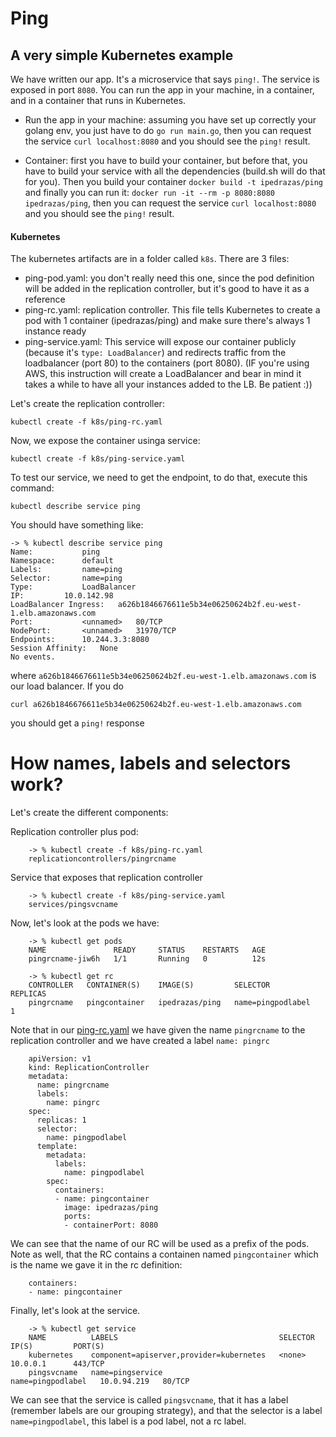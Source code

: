 # Ping
## A very simple Kubernetes example



We have written our app. It's a microservice that says `ping!`. The service is exposed in port `8080`. You can run the app in your machine, in a container, and in a container that runs in Kubernetes.

* Run the app in your machine: assuming you have set up correctly your golang env, you just have to do `go run main.go`, then you can request the service `curl localhost:8080` and you should see the `ping!` result.

* Container: first you have to build your container, but before that, you have to build your service with all the dependencies (build.sh will do that for you). Then you build your container `docker build -t ipedrazas/ping` and finally you can run it: `docker run -it --rm -p 8080:8080 ipedrazas/ping`, then you can request the service `curl localhost:8080` and you should see the `ping!` result.


#### Kubernetes

The kubernetes artifacts are in a folder called `k8s`. There are 3 files:

* ping-pod.yaml: you don't really need this one, since the pod definition will be added in the replication controller, but it's good to have it as a reference
* ping-rc.yaml: replication controller. This file tells Kubernetes to create a pod with 1 container (ipedrazas/ping) and make sure there's always 1 instance ready
* ping-service.yaml: This service will expose our container publicly (because it's `type: LoadBalancer`) and redirects traffic from the loadbalancer (port 80) to the containers (port 8080). (IF you're using AWS, this instruction will create a LoadBalancer and bear in mind it takes a while to have all your instances added to the LB. Be patient :))

Let's create the replication controller:

    kubectl create -f k8s/ping-rc.yaml

Now, we expose the container usinga  service:

    kubectl create -f k8s/ping-service.yaml

To test our service, we need to get the endpoint, to do that, execute this command:

    kubectl describe service ping

You should have something like:

```
-> % kubectl describe service ping
Name:           ping
Namespace:      default
Labels:         name=ping
Selector:       name=ping
Type:           LoadBalancer
IP:         10.0.142.98
LoadBalancer Ingress:   a626b1846676611e5b34e06250624b2f.eu-west-1.elb.amazonaws.com
Port:           <unnamed>   80/TCP
NodePort:       <unnamed>   31970/TCP
Endpoints:      10.244.3.3:8080
Session Affinity:   None
No events.
```

where `a626b1846676611e5b34e06250624b2f.eu-west-1.elb.amazonaws.com` is our load balancer. If you do

    curl a626b1846676611e5b34e06250624b2f.eu-west-1.elb.amazonaws.com

you should get a `ping!` response


# How names, labels and selectors work?

Let's create the different components:

Replication controller plus pod:

        -> % kubectl create -f k8s/ping-rc.yaml
        replicationcontrollers/pingrcname

Service that exposes that replication controller

        -> % kubectl create -f k8s/ping-service.yaml
        services/pingsvcname

Now, let's look at the pods we have:

        -> % kubectl get pods
        NAME               READY     STATUS    RESTARTS   AGE
        pingrcname-jiw6h   1/1       Running   0          12s

        -> % kubectl get rc
        CONTROLLER   CONTAINER(S)    IMAGE(S)         SELECTOR            REPLICAS
        pingrcname   pingcontainer   ipedrazas/ping   name=pingpodlabel   1

Note that in our [ping-rc.yaml](ping-rc.yaml) we have given the name `pingrcname` to the replication controller and we have created a label `name: pingrc`

        apiVersion: v1
        kind: ReplicationController
        metadata:
          name: pingrcname
          labels:
            name: pingrc
        spec:
          replicas: 1
          selector:
            name: pingpodlabel
          template:
            metadata:
              labels:
                name: pingpodlabel
            spec:
              containers:
              - name: pingcontainer
                image: ipedrazas/ping
                ports:
                - containerPort: 8080

We can see that the name of our RC will be used as a prefix of the pods. Note as well, that the RC contains a containen named `pingcontainer` which is the name we gave it in the rc definition:

        containers:
        - name: pingcontainer

Finally, let's look at the service.

        -> % kubectl get service
        NAME          LABELS                                    SELECTOR            IP(S)         PORT(S)
        kubernetes    component=apiserver,provider=kubernetes   <none>              10.0.0.1      443/TCP
        pingsvcname   name=pingservice                          name=pingpodlabel   10.0.94.219   80/TCP

We can see that the service is called `pingsvcname`, that it has a label (remember labels are our grouping strategy), and that the selector is a label `name=pingpodlabel`, this label is a pod label, not a rc label.
